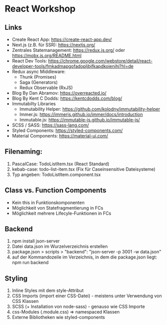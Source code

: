 # React Workshop

## Links

- Create React App: https://create-react-app.dev/
- Next.js (z.B. für SSR): https://nextjs.org/
- Zentrales Statemanagement: https://redux.js.org/ oder https://mobx.js.org/README.html
- React Dev Tools: https://chrome.google.com/webstore/detail/react-developer-tools/fmkadmapgofadopljbjfkapdkoienihi?hl=de
- Redux async Middleware:
  - Thunk (Promises)
  - Saga (Generators)
  - Redux Observable (RxJS)
- Blog By Dan Abramov: https://overreacted.io/
- Blog By Kent C Dodds: https://kentcdodds.com/blog/
- Immutabilty Libraries
  - Immutability Helper: https://github.com/kolodny/immutability-helper
  - Immer.js: https://immerjs.github.io/immer/docs/introduction
  - Immutable.js: https://immutable-js.github.io/immutable-js/
- SCSS / SASS: https://sass-lang.com/
- Styled Components: https://styled-components.com/
- Material Components: https://material-ui.com/

## Filenaming:

1. PascalCase: TodoListItem.tsx (React Standard)
1. kebab-case: todo-list-item.tsx (Fix für Caseinsensitive Dateisysteme)
1. Typ angeben: TodoListItem.component.tsx

## Class vs. Function Components

- Kein this in Funktionskomponenten
- Möglichkeit von Statefragmentierung in FCs
- Möglichkeit mehrere Lifecyle-Funktionen in FCs

## Backend

1. npm install json-server
2. Datei data.json im Wurzelverzeichnis erstellen
3. package.json > scripts > "backend": "json-server -p 3001 -w data.json"
4. auf der Kommandozeile im Verzeichnis, in dem die package.json liegt: npm run backend

## Styling

1. Inline Styles mit dem style-Attribut
2. CSS Imports (import einer CSS-Datei) - meistens unter Verwendung von CSS Klassen
3. SCSS (+ Installation von node-sass) - genauso wie CSS Importe
4. css-Modules (<Componentenname>.module.css) => namespaced Klassen
5. Externe Bibliotheken wie styled-components
